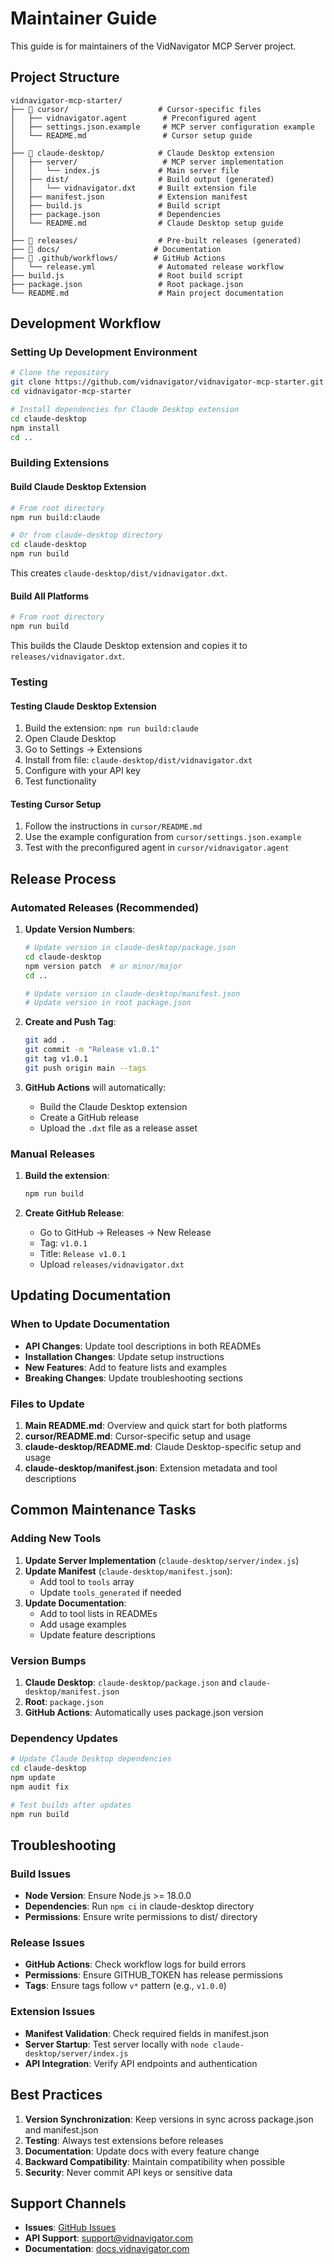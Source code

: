 # Maintainer Guide

This guide is for maintainers of the VidNavigator MCP Server project.

## Project Structure

```
vidnavigator-mcp-starter/
├── 📁 cursor/                    # Cursor-specific files
│   ├── vidnavigator.agent        # Preconfigured agent
│   ├── settings.json.example     # MCP server configuration example
│   └── README.md                 # Cursor setup guide
│
├── 📁 claude-desktop/            # Claude Desktop extension
│   ├── server/                   # MCP server implementation
│   │   └── index.js             # Main server file
│   ├── dist/                    # Build output (generated)
│   │   └── vidnavigator.dxt     # Built extension file
│   ├── manifest.json            # Extension manifest
│   ├── build.js                 # Build script
│   ├── package.json             # Dependencies
│   └── README.md                # Claude Desktop setup guide
│
├── 📁 releases/                  # Pre-built releases (generated)
├── 📁 docs/                     # Documentation
├── 📁 .github/workflows/        # GitHub Actions
│   └── release.yml              # Automated release workflow
├── build.js                     # Root build script
├── package.json                 # Root package.json
└── README.md                    # Main project documentation
```

## Development Workflow

### Setting Up Development Environment

```bash
# Clone the repository
git clone https://github.com/vidnavigator/vidnavigator-mcp-starter.git
cd vidnavigator-mcp-starter

# Install dependencies for Claude Desktop extension
cd claude-desktop
npm install
cd ..
```

### Building Extensions

#### Build Claude Desktop Extension
```bash
# From root directory
npm run build:claude

# Or from claude-desktop directory
cd claude-desktop
npm run build
```

This creates `claude-desktop/dist/vidnavigator.dxt`.

#### Build All Platforms
```bash
# From root directory
npm run build
```

This builds the Claude Desktop extension and copies it to `releases/vidnavigator.dxt`.

### Testing

#### Testing Claude Desktop Extension
1. Build the extension: `npm run build:claude`
2. Open Claude Desktop
3. Go to Settings → Extensions
4. Install from file: `claude-desktop/dist/vidnavigator.dxt`
5. Configure with your API key
6. Test functionality

#### Testing Cursor Setup
1. Follow the instructions in `cursor/README.md`
2. Use the example configuration from `cursor/settings.json.example`
3. Test with the preconfigured agent in `cursor/vidnavigator.agent`

## Release Process

### Automated Releases (Recommended)

1. **Update Version Numbers**:
   ```bash
   # Update version in claude-desktop/package.json
   cd claude-desktop
   npm version patch  # or minor/major
   cd ..
   
   # Update version in claude-desktop/manifest.json
   # Update version in root package.json
   ```

2. **Create and Push Tag**:
   ```bash
   git add .
   git commit -m "Release v1.0.1"
   git tag v1.0.1
   git push origin main --tags
   ```

3. **GitHub Actions** will automatically:
   - Build the Claude Desktop extension
   - Create a GitHub release
   - Upload the `.dxt` file as a release asset

### Manual Releases

1. **Build the extension**:
   ```bash
   npm run build
   ```

2. **Create GitHub Release**:
   - Go to GitHub → Releases → New Release
   - Tag: `v1.0.1`
   - Title: `Release v1.0.1`
   - Upload `releases/vidnavigator.dxt`

## Updating Documentation

### When to Update Documentation

- **API Changes**: Update tool descriptions in both READMEs
- **Installation Changes**: Update setup instructions
- **New Features**: Add to feature lists and examples
- **Breaking Changes**: Update troubleshooting sections

### Files to Update

1. **Main README.md**: Overview and quick start for both platforms
2. **cursor/README.md**: Cursor-specific setup and usage
3. **claude-desktop/README.md**: Claude Desktop-specific setup and usage
4. **claude-desktop/manifest.json**: Extension metadata and tool descriptions

## Common Maintenance Tasks

### Adding New Tools

1. **Update Server Implementation** (`claude-desktop/server/index.js`)
2. **Update Manifest** (`claude-desktop/manifest.json`):
   - Add tool to `tools` array
   - Update `tools_generated` if needed
3. **Update Documentation**:
   - Add to tool lists in READMEs
   - Add usage examples
   - Update feature descriptions

### Version Bumps

1. **Claude Desktop**: `claude-desktop/package.json` and `claude-desktop/manifest.json`
2. **Root**: `package.json`
3. **GitHub Actions**: Automatically uses package.json version

### Dependency Updates

```bash
# Update Claude Desktop dependencies
cd claude-desktop
npm update
npm audit fix

# Test builds after updates
npm run build
```

## Troubleshooting

### Build Issues

- **Node Version**: Ensure Node.js >= 18.0.0
- **Dependencies**: Run `npm ci` in claude-desktop directory
- **Permissions**: Ensure write permissions to dist/ directory

### Release Issues

- **GitHub Actions**: Check workflow logs for build errors
- **Permissions**: Ensure GITHUB_TOKEN has release permissions
- **Tags**: Ensure tags follow `v*` pattern (e.g., `v1.0.0`)

### Extension Issues

- **Manifest Validation**: Check required fields in manifest.json
- **Server Startup**: Test server locally with `node claude-desktop/server/index.js`
- **API Integration**: Verify API endpoints and authentication

## Best Practices

1. **Version Synchronization**: Keep versions in sync across package.json and manifest.json
2. **Testing**: Always test extensions before releases
3. **Documentation**: Update docs with every feature change
4. **Backward Compatibility**: Maintain compatibility when possible
5. **Security**: Never commit API keys or sensitive data

## Support Channels

- **Issues**: [GitHub Issues](https://github.com/vidnavigator/vidnavigator-mcp-starter/issues)
- **API Support**: support@vidnavigator.com
- **Documentation**: [docs.vidnavigator.com](https://docs.vidnavigator.com)
